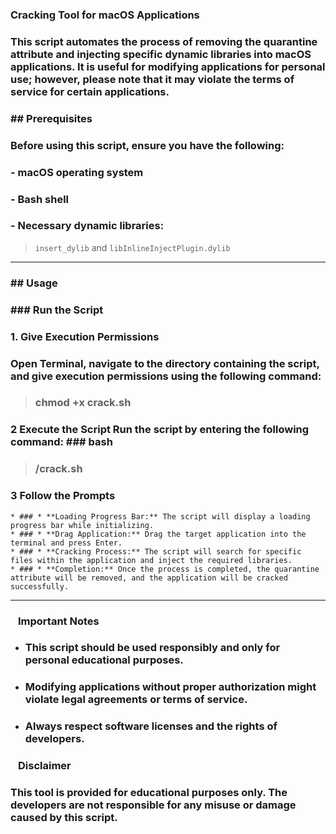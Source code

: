 ###  Cracking Tool for macOS Applications

### This script automates the process of removing the quarantine attribute and injecting specific dynamic libraries into macOS applications. It is useful for modifying applications for personal use; however, please note that it may violate the terms of service for certain applications.

### ## Prerequisites

### Before using this script, ensure you have the following:

### - macOS operating system
### - Bash shell
### - Necessary dynamic libraries: 
> `insert_dylib` and `libInlineInjectPlugin.dylib`

- - -
### ## Usage

### ### Run the Script

### 1. **Give Execution Permissions**

###    Open Terminal, navigate to the directory containing the script, and give execution permissions using the following command:


> ###    chmod +x crack.sh

### **2** **Execute the Script** Run the script by entering the following command: ### bash 
> ### /crack.sh

### 3  **Follow the Prompts**
	* ### * **Loading Progress Bar:** The script will display a loading progress bar while initializing.
	* ### * **Drag Application:** Drag the target application into the terminal and press Enter.
	* ### * **Cracking Process:** The script will search for specific files within the application and inject the required libraries.
	* ### * **Completion:** Once the process is completed, the quarantine attribute will be removed, and the application will be cracked successfully.

- - -
### ⠀Important Notes
* ### This script should be used responsibly and only for personal educational purposes.
* ### Modifying applications without proper authorization might violate legal agreements or terms of service.
* ### Always respect software licenses and the rights of developers.

### ⠀Disclaimer
### This tool is provided for educational purposes only. The developers are not responsible for any misuse or damage caused by this script.
